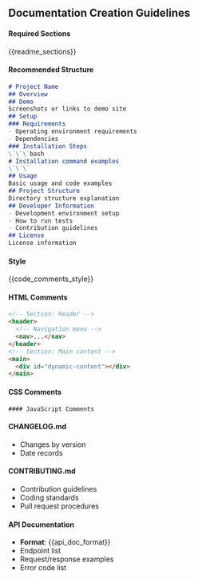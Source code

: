 ## Documentation Creation Guidelines
#### Required Sections
{{readme_sections}}
#### Recommended Structure
```markdown
# Project Name
## Overview
## Demo
Screenshots or links to demo site
## Setup
### Requirements
- Operating environment requirements
- Dependencies
### Installation Steps
\`\`\`bash
# Installation command examples
\`\`\`
## Usage
Basic usage and code examples
## Project Structure
Directory structure explanation
## Developer Information
- Development environment setup
- How to run tests
- Contribution guidelines
## License
License information
```
#### Style
{{code_comments_style}}
#### HTML Comments
```html
<!-- Section: Header -->
<header>
  <!-- Navigation menu -->
  <nav>...</nav>
</header>
<!-- Section: Main content -->
<main>
  <div id="dynamic-content"></div>
</main>
```
#### CSS Comments
```
#### JavaScript Comments
```
#### CHANGELOG.md
- Changes by version
- Date records
#### CONTRIBUTING.md
- Contribution guidelines
- Coding standards
- Pull request procedures
#### API Documentation
- **Format**: {{api_doc_format}}
- Endpoint list
- Request/response examples
- Error code list